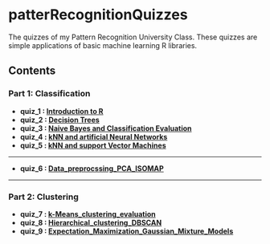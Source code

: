 # patterRecognitionQuizzes
The quizzes of my Pattern Recognition University Class. These quizzes are simple applications of basic machine learning R libraries. <br>
## Contents 
### Part 1: Classification
  - **quiz_1 : [Introduction to R](https://github.com/mikalaki/patterRecognitionQuizzes/blob/main/Classification/quiz1/q1_Introduction_to_R.R)** <br>
  - **quiz_2 : [Decision Trees](https://github.com/mikalaki/patterRecognitionQuizzes/blob/main/Classification/quiz2/q2_decision_trees.R)** <br>
  - **quiz_3 : [Naive Bayes and Classification Evaluation](https://github.com/mikalaki/patterRecognitionQuizzes/blob/main/Classification/quiz3/q3_Naive_Bayes_Classification_Evaluation.R)** <br>
  - **quiz_4 : [kNN and artificial Neural Networks](https://github.com/mikalaki/patterRecognitionQuizzes/blob/main/Classification/quiz4/q4_KNN_Artificial_neural_networks.R)** <br>
  - **quiz_5 : [kNN and support Vector Machines](https://github.com/mikalaki/patterRecognitionQuizzes/blob/main/Classification/quiz5/q5_Knn_support_vector_machines.R)** <br>
  ---
  - **quiz_6 : [Data_preprocssing_PCA_ISOMAP](https://github.com/mikalaki/patterRecognitionQuizzes/blob/main/quiz6/q6_Data_preprocessing_PCA_ISOMAP.R)** <br>
  ---
### Part 2: Clustering <br>
  - **quiz_7 : [k-Means_clustering_evaluation](https://github.com/mikalaki/patterRecognitionQuizzes/blob/main/Clustering/quiz7/q7_kNN_clusteringEvaluation.R)** <br>
  - **quiz_8 : [Hierarchical_clustering_DBSCAN](https://github.com/mikalaki/patterRecognitionQuizzes/blob/main/Clustering/quiz8/q8_Hierarchical_clustering_DBSCAN.R)** <br>
  - **quiz_9 : [Expectation_Maximization_Gaussian_Mixture_Models](https://github.com/mikalaki/patterRecognitionQuizzes/blob/main/Clustering/quiz9/q9_ExprectationMaximization_Gaussian_Mixture_models.R)** <br>

